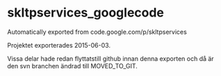 # skltpservices_googlecode
Automatically exported from code.google.com/p/skltpservices

Projektet exporterades 2015-06-03.

Vissa delar hade redan flyttatstill github innan denna exporten och då är den svn branchen ändrad till MOVED_TO_GIT.

